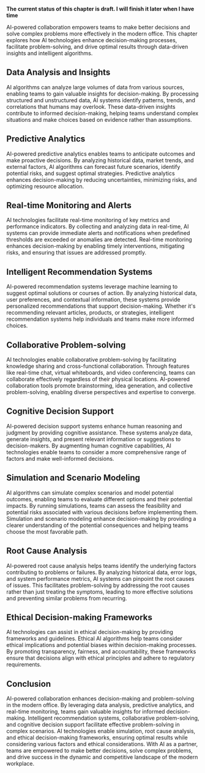 **The current status of this chapter is draft. I will finish it later when I have time**

AI-powered collaboration empowers teams to make better decisions and solve complex problems more effectively in the modern office. This chapter explores how AI technologies enhance decision-making processes, facilitate problem-solving, and drive optimal results through data-driven insights and intelligent algorithms.

Data Analysis and Insights
--------------------------

AI algorithms can analyze large volumes of data from various sources, enabling teams to gain valuable insights for decision-making. By processing structured and unstructured data, AI systems identify patterns, trends, and correlations that humans may overlook. These data-driven insights contribute to informed decision-making, helping teams understand complex situations and make choices based on evidence rather than assumptions.

Predictive Analytics
--------------------

AI-powered predictive analytics enables teams to anticipate outcomes and make proactive decisions. By analyzing historical data, market trends, and external factors, AI algorithms can forecast future scenarios, identify potential risks, and suggest optimal strategies. Predictive analytics enhances decision-making by reducing uncertainties, minimizing risks, and optimizing resource allocation.

Real-time Monitoring and Alerts
-------------------------------

AI technologies facilitate real-time monitoring of key metrics and performance indicators. By collecting and analyzing data in real-time, AI systems can provide immediate alerts and notifications when predefined thresholds are exceeded or anomalies are detected. Real-time monitoring enhances decision-making by enabling timely interventions, mitigating risks, and ensuring that issues are addressed promptly.

Intelligent Recommendation Systems
----------------------------------

AI-powered recommendation systems leverage machine learning to suggest optimal solutions or courses of action. By analyzing historical data, user preferences, and contextual information, these systems provide personalized recommendations that support decision-making. Whether it's recommending relevant articles, products, or strategies, intelligent recommendation systems help individuals and teams make more informed choices.

Collaborative Problem-solving
-----------------------------

AI technologies enable collaborative problem-solving by facilitating knowledge sharing and cross-functional collaboration. Through features like real-time chat, virtual whiteboards, and video conferencing, teams can collaborate effectively regardless of their physical locations. AI-powered collaboration tools promote brainstorming, idea generation, and collective problem-solving, enabling diverse perspectives and expertise to converge.

Cognitive Decision Support
--------------------------

AI-powered decision support systems enhance human reasoning and judgment by providing cognitive assistance. These systems analyze data, generate insights, and present relevant information or suggestions to decision-makers. By augmenting human cognitive capabilities, AI technologies enable teams to consider a more comprehensive range of factors and make well-informed decisions.

Simulation and Scenario Modeling
--------------------------------

AI algorithms can simulate complex scenarios and model potential outcomes, enabling teams to evaluate different options and their potential impacts. By running simulations, teams can assess the feasibility and potential risks associated with various decisions before implementing them. Simulation and scenario modeling enhance decision-making by providing a clearer understanding of the potential consequences and helping teams choose the most favorable path.

Root Cause Analysis
-------------------

AI-powered root cause analysis helps teams identify the underlying factors contributing to problems or failures. By analyzing historical data, error logs, and system performance metrics, AI systems can pinpoint the root causes of issues. This facilitates problem-solving by addressing the root causes rather than just treating the symptoms, leading to more effective solutions and preventing similar problems from recurring.

Ethical Decision-making Frameworks
----------------------------------

AI technologies can assist in ethical decision-making by providing frameworks and guidelines. Ethical AI algorithms help teams consider ethical implications and potential biases within decision-making processes. By promoting transparency, fairness, and accountability, these frameworks ensure that decisions align with ethical principles and adhere to regulatory requirements.

Conclusion
----------

AI-powered collaboration enhances decision-making and problem-solving in the modern office. By leveraging data analysis, predictive analytics, and real-time monitoring, teams gain valuable insights for informed decision-making. Intelligent recommendation systems, collaborative problem-solving, and cognitive decision support facilitate effective problem-solving in complex scenarios. AI technologies enable simulation, root cause analysis, and ethical decision-making frameworks, ensuring optimal results while considering various factors and ethical considerations. With AI as a partner, teams are empowered to make better decisions, solve complex problems, and drive success in the dynamic and competitive landscape of the modern workplace.
